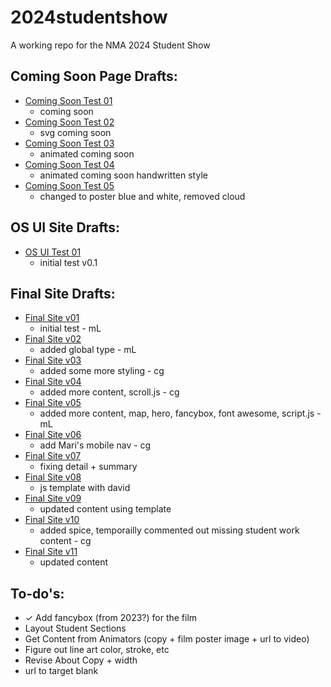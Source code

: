 # 2024studentshow
A working repo for the NMA 2024 Student Show

## Coming Soon Page Drafts:
* [Coming Soon Test 01](https://newmediaarts.github.io/2024studentshow/test01-comingsoon)
   - coming soon
* [Coming Soon Test 02](https://newmediaarts.github.io/2024studentshow/test02-comingsoon)
   - svg coming soon
* [Coming Soon Test 03](https://newmediaarts.github.io/2024studentshow/test03-comingsoon)
   - animated coming soon
* [Coming Soon Test 04](https://newmediaarts.github.io/2024studentshow/test04-comingsoon)
   - animated coming soon handwritten style
* [Coming Soon Test 05](https://newmediaarts.github.io/2024studentshow/test05-comingsoon)
   - changed to poster blue and white, removed cloud


## OS UI Site Drafts:
* [OS UI Test 01](https://newmediaarts.github.io/2024studentshow/os-ui-test01)
   - initial test v0.1

## Final Site Drafts:
* [Final Site v01](https://newmediaarts.github.io/2024studentshow/final-site-v01)
   - initial test - mL
* [Final Site v02](https://newmediaarts.github.io/2024studentshow/final-site-v02)
   - added global type - mL
* [Final Site v03](https://newmediaarts.github.io/2024studentshow/final-site-v03)
   - added some more styling - cg
* [Final Site v04](https://newmediaarts.github.io/2024studentshow/final-site-v04)
   - added more content, scroll.js - cg
* [Final Site v05](https://newmediaarts.github.io/2024studentshow/final-site-v05)
   - added more content, map, hero, fancybox, font awesome, script.js - mL
* [Final Site v06](https://newmediaarts.github.io/2024studentshow/final-site-v06)
   - add Mari's mobile nav - cg
* [Final Site v07](https://newmediaarts.github.io/2024studentshow/final-site-v07)
   - fixing detail + summary
* [Final Site v08](https://newmediaarts.github.io/2024studentshow/final-site-v08)
   - js template with david
* [Final Site v09](https://newmediaarts.github.io/2024studentshow/final-site-v09)
   - updated content using template
* [Final Site v10](https://newmediaarts.github.io/2024studentshow/final-site-v10)
   - added spice, temporailly commented out missing student work content - cg
* [Final Site v11](https://newmediaarts.github.io/2024studentshow/final-site-v11)
   - updated content

## To-do's:
* ✓ Add fancybox (from 2023?) for the film 
* Layout Student Sections
* Get Content from Animators (copy + film poster image + url to video)
* Figure out line art color, stroke, etc
* Revise About Copy + width
* url to target blank